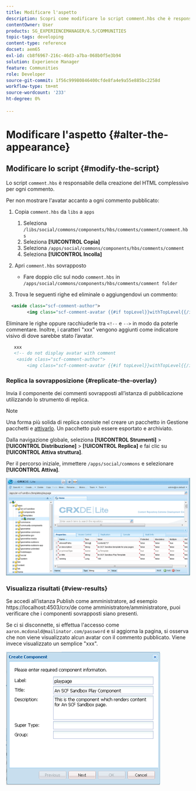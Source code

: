 ```yaml
---
title: Modificare l'aspetto
description: Scopri come modificare lo script comment.hbs che è responsabile della creazione delle HTML generali di ogni commento nelle community Adobe Experience Manager.
contentOwner: User
products: SG_EXPERIENCEMANAGER/6.5/COMMUNITIES
topic-tags: developing
content-type: reference
docset: aem65
exl-id: cb8f6967-216c-46d3-a7ba-068b0f5e3b94
solution: Experience Manager
feature: Communities
role: Developer
source-git-commit: 1f56c99980846400cfde8fa4e9a55e885bc2258d
workflow-type: tm+mt
source-wordcount: '233'
ht-degree: 0%

---
```


# Modificare l&#39;aspetto {#alter-the-appearance}

## Modificare lo script {#modify-the-script}

Lo script `comment.hbs` è responsabile della creazione del HTML complessivo per ogni commento.

Per non mostrare l&#39;avatar accanto a ogni commento pubblicato:

1. Copia `comment.hbs` da `libs` a `apps`

   1. Seleziona `/libs/social/commons/components/hbs/comments/comment/comment.hbs`
   1. Seleziona **[!UICONTROL Copia]**
   1. Seleziona `/apps/social/commons/components/hbs/comments/comment`
   1. Seleziona **[!UICONTROL Incolla]**

1. Apri `comment.hbs` sovrapposto

   * Fare doppio clic sul nodo `comment.hbs` in `/apps/social/commons/components/hbs/comments/comment folder`

1. Trova le seguenti righe ed eliminale o aggiungendovi un commento:

```xml
  <aside class="scf-comment-author">
        <img class="scf-comment-avatar {{#if topLevel}}withTopLevel{{/if}}" src="{{author.avatarUrl}}"></img>
```

Eliminare le righe oppure racchiuderle tra `<!--` e `-->` in modo da poterle commentare. Inoltre, i caratteri &quot;xxx&quot; vengono aggiunti come indicatore visivo di dove sarebbe stato l’avatar.

```xml
   xxx
   <!-- do not display avatar with comment
    <aside class="scf-comment-author">
        <img class="scf-comment-avatar {{#if topLevel}}withTopLevel{{/if}}" src="{{author.avatarUrl}}"></img>
```

### Replica la sovrapposizione {#replicate-the-overlay}

Invia il componente dei commenti sovrapposti all’istanza di pubblicazione utilizzando lo strumento di replica.

>[!NOTE]
>
>Una forma più solida di replica consiste nel creare un pacchetto in Gestione pacchetti e [attivarlo](/help/sites-administering/package-manager.md#replicating-packages). Un pacchetto può essere esportato e archiviato.

Dalla navigazione globale, seleziona **[!UICONTROL Strumenti]** > **[!UICONTROL Distribuzione]** > **[!UICONTROL Replica]** e fai clic su **[!UICONTROL Attiva struttura]**.

Per il percorso iniziale, immettere `/apps/social/commons` e selezionare **[!UICONTROL Attiva]**.

![verify-content-template](assets/verify-content-template.png)

### Visualizza risultati {#view-results}

Se accedi all’istanza Publish come amministratore, ad esempio https://localhost:4503/crx/de come amministratore/amministratore, puoi verificare che i componenti sovrapposti siano presenti.

Se ci si disconnette, si effettua l&#39;accesso come `aaron.mcdonald@mailinator.com/password` e si aggiorna la pagina, si osserva che non viene visualizzato alcun avatar con il commento pubblicato. Viene invece visualizzato un semplice &quot;xxx&quot;.

![create-template-component](assets/create-template-component.png)
